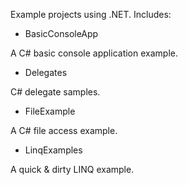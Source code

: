 Example projects using .NET. Includes:

-  BasicConsoleApp

A C# basic console application example.

-  Delegates

C# delegate samples. 

-  FileExample

A C# file access example. 

-  LinqExamples

A quick & dirty LINQ example.
